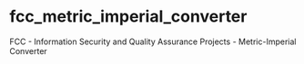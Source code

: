 # fcc_metric_imperial_converter
FCC - Information Security and Quality Assurance Projects - Metric-Imperial Converter
